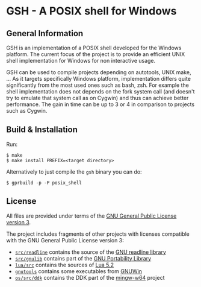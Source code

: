 GSH - A POSIX shell for Windows
===============================

General Information
-------------------

GSH is an implementation of a POSIX shell developed for the Windows platform.
The current focus of the project is to provide an efficient UNIX shell
implementation for Windows for non interactive usage.

GSH can be used to compile projects depending on autotools, UNIX make, ...
As it targets specifically Windows platform, implementation differs quite
significantly from the most used ones such as bash, zsh. For example the
shell implementation does not depends on the fork system call (and doesn't try
to emulate that system call as on Cygwin) and thus can achieve better
performance. The gain in time can be up to 3 or 4 in comparison to projects
such as Cygwin.

Build & Installation
--------------------

Run:

    $ make
    $ make install PREFIX=<target directory>

Alternatively to just compile the `gsh` binary you can do:

    $ gprbuild -p -P posix_shell

License
-------

All files are provided under terms of the
[GNU General Public License version 3](http://www.gnu.org/licenses/gpl-3.0.en.html).

The project includes fragments of other projects with licenses compatible
with the GNU General Public License version 3:

* [`src/readline`](src/readline) contains the source of the
  [GNU readline library](https://cnswww.cns.cwru.edu/php/chet/readline/rltop.html)
* [`src/gnulib`](src/gnulib) contains part of the
  [GNU Portability Library](https://www.gnu.org/software/gnulib/)
* [`lua/src`](lua/src) contains the sources of [Lua 5.2](http://www.lua.org/)
* [`gnutools`](gnutools) contains some executables from
  [GNUWin](http://gnuwin32.sourceforge.net/)
* [`os/src/ddk`](os/src/ddk) contains the DDK part of the
  [mingw-w64](http://mingw-w64.org/doku.php) project
